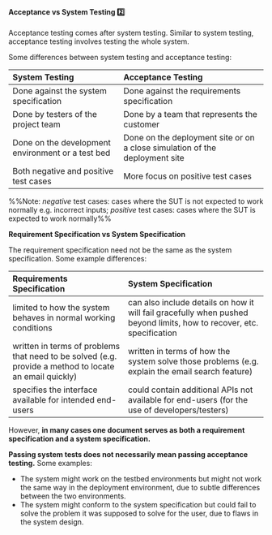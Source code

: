 <div id="title">

#### Acceptance vs System Testing :two:

</div>

<div id="body">

Acceptance testing comes after system testing. Similar to system testing, acceptance testing involves testing the whole system.

Some differences between system testing and acceptance testing:

| System Testing | Acceptance Testing |
| :------------- | :----------------- |
| Done against the system specification | Done against the requirements specification |
| Done by testers of the project team | Done by a team that represents the customer |
| Done on the development environment or a test bed | Done on the deployment site or on a close simulation of the deployment site |
| Both negative and positive test cases | More focus on positive test cases |

%%Note: _negative_ test cases: cases where the SUT is not expected to work normally e.g. incorrect inputs; _positive_ test cases: cases where the SUT is expected to work normally%%

<tip-box>

**Requirement Specification vs System Specification**

The requirement specification need not be the same as the system specification. Some example differences:

| Requirements Specification | System Specification |
| :------------------------- | :------------------- |
| limited to how the system behaves in normal working conditions | can also include details on how it will fail gracefully when pushed beyond limits, how to recover, etc. specification
| written in terms of problems that need to be solved (e.g. provide a method to locate an email quickly)| written in terms of how the system solve those problems (e.g. explain the email search feature) |
| specifies the interface available for intended end-users | could contain additional APIs not available for end-users (for the use of developers/testers) |

However, **in many cases one document serves as both a requirement specification and a system specification.**

</tip-box>

**Passing system tests does not necessarily mean passing acceptance testing.** Some examples:
* The system might work on the testbed environments but might not work the same way in the deployment environment, due to subtle differences between the two environments.
* The system might conform to the system specification but could fail to solve the problem it was supposed to solve for the user, due to flaws in the system design.


</div>

<div id="extras">

<include src="exercises.md" />

</div>

</div>
